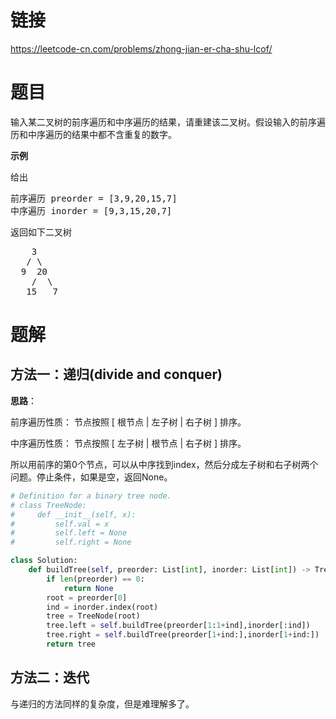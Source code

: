 # 链接
https://leetcode-cn.com/problems/zhong-jian-er-cha-shu-lcof/

# 题目
输入某二叉树的前序遍历和中序遍历的结果，请重建该二叉树。假设输入的前序遍历和中序遍历的结果中都不含重复的数字。

**示例**

给出
<pre>
前序遍历 preorder = [3,9,20,15,7]
中序遍历 inorder = [9,3,15,20,7]
</pre>
返回如下二叉树
<pre>
    3
   / \
  9  20
    /  \
   15   7
</pre>

# 题解
## 方法一：递归(divide and conquer)
**思路**：

前序遍历性质： 节点按照 [ 根节点 | 左子树 | 右子树 ] 排序。

中序遍历性质： 节点按照 [ 左子树 | 根节点 | 右子树 ] 排序。

所以用前序的第0个节点，可以从中序找到index，然后分成左子树和右子树两个问题。停止条件，如果是空，返回None。

```python
# Definition for a binary tree node.
# class TreeNode:
#     def __init__(self, x):
#         self.val = x
#         self.left = None
#         self.right = None

class Solution:
    def buildTree(self, preorder: List[int], inorder: List[int]) -> TreeNode:
        if len(preorder) == 0:
            return None
        root = preorder[0]
        ind = inorder.index(root)
        tree = TreeNode(root)
        tree.left = self.buildTree(preorder[1:1+ind],inorder[:ind])
        tree.right = self.buildTree(preorder[1+ind:],inorder[1+ind:])
        return tree
```
## 方法二：迭代
与递归的方法同样的复杂度，但是难理解多了。
